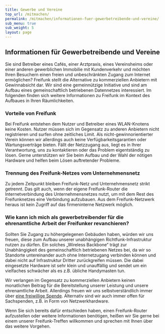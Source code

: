 ```yaml
---
title: Gewerbe und Vereine
top_url: /mitmachen/
permalink: /mitmachen/informationen-fuer-gewerbetreibende-und-vereine/
sub_menu: true
sub_weight: 5
layout: page
---
```


## Informationen für Gewerbetreibende und Vereine

Sie sind Betreiber eines Cafés, einer Arztpraxis, eines Vereinsheims oder einer anderen gewerblichen Immobilie mit Kundenverkehr und möchten Ihren Besuchern einen freien und unbeschränkten Zugang zum Internet ermöglichen? Freifunk stellt die Alternative zu kommerziellen Anbietern mit Gewinnabsicht dar. Wir sind eine gemeinnützige Initiative und sind am Aufbau eines gemeinschaftlich betriebenen Datennetzes interessiert. Im folgenden finden sich weitere Informationen zu Freifunk im Kontext des Aufbaues in Ihren Räumlichkeiten.

###  Vorteile von Freifunk

Bei Freifunk entstehen dem Nutzer und Betreiber eines WLAN-Knotens keine Kosten. Nutzer müssen sich im Gegensatz zu anderen Anbietern nicht registrieren und surfen ohne zeitliches Limit. Als nicht-gewinnorientierter Verein können wir allerdings auch keine Verfügbarkeitsgarantien oder Wartungsverträge bieten. Fällt der Netzzugang aus, liegt es in Ihrer Verantwortung, uns zu kontaktieren oder das Problem eigentständig zu lösen. Gerne unterstützen wir Sie beim Aufbau und der Wahl der nötigen Hardware und helfen beim Lösen auftretender Probleme.

### Trennung des Freifunk-Netzes vom Unternehmensnetz

Zu jedem Zeitpunkt bleiben Freifunk-Netz und Unternehmensnetz strikt getrennt. Das gilt auch, wenn der eigene Freifunk-Router die Internetverbindung des Unternehmensnetzes nutzt, um mit dem Rest des Freifunknetzes eine Verbindung aufzubauen. Aus dem Freifunk-Netzwerk heraus ist kein Zugriff auf das firmeninterne Netzwerk möglich.

### Wie kann ich mich als gewerbetreibender für die ehrenamtliche Arbeit der Freifunker revanchieren?

Sollten Sie Zugang zu höhergelegenen Gebäuden haben, würden wir uns freuen, diese zum Aufbau unserer unabhängigen Richtfunk-Infrastruktur nutzen zu dürfen. Ein solches „Wireless Backbone“ trägt zur Unabhängigkeit des gemeinschaftlich betriebenen Netzes bei, da wir so Standorte untereinander auch ohne Internetzugang verbinden können und dabei nicht auf Infrastruktur Dritter zurückgreifen müssen. Die dabei eingesetzte Hardware ist sehr klein und unauffällig und sendet um ein vielfaches schwächer als es z.B. übliche Handymasten tun.

Wir verlangen im Gegensatz zu kommerziellen Anbietern keinen monatlichen Beitrag für die Bereitstellung unserer Leistung und unsere ehrenamtliche Arbeit. Allerdings freuen wir uns selbstverständlich immer über [eine freiwillige Spende](/mitmachen/spenden/). Alternativ sind wir auch immer offen für Sachspenden, z.B. in Form von Netzwerkhardware.

Wenn Sie sich bereits dafür entschieden haben, einen Freifunk-Router aufzustellen oder weitere Informationen benötigen, heißen wir Sie gerne bei einem unserer Freifunk-Treffen willkommen und sprechen mit Ihnen über das weitere Vorgehen.
